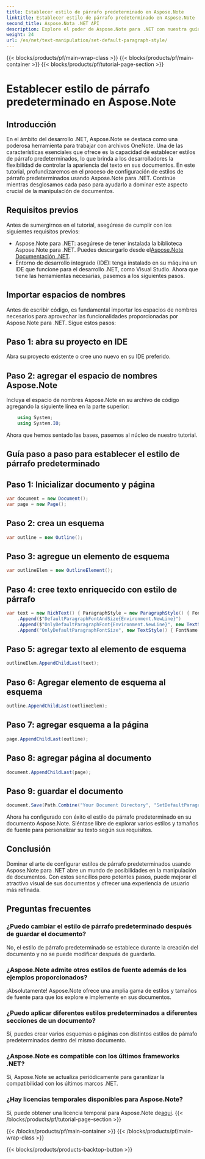 ```yaml
---
title: Establecer estilo de párrafo predeterminado en Aspose.Note
linktitle: Establecer estilo de párrafo predeterminado en Aspose.Note
second_title: Aspose.Nota .NET API
description: Explore el poder de Aspose.Note para .NET con nuestra guía paso a paso sobre cómo configurar estilos de párrafo predeterminados. Mejore sus habilidades de manipulación de documentos sin esfuerzo.
weight: 24
url: /es/net/text-manipulation/set-default-paragraph-style/
---
```


{{< blocks/products/pf/main-wrap-class >}}
{{< blocks/products/pf/main-container >}}
{{< blocks/products/pf/tutorial-page-section >}}

# Establecer estilo de párrafo predeterminado en Aspose.Note

## Introducción
En el ámbito del desarrollo .NET, Aspose.Note se destaca como una poderosa herramienta para trabajar con archivos OneNote. Una de las características esenciales que ofrece es la capacidad de establecer estilos de párrafo predeterminados, lo que brinda a los desarrolladores la flexibilidad de controlar la apariencia del texto en sus documentos. En este tutorial, profundizaremos en el proceso de configuración de estilos de párrafo predeterminados usando Aspose.Note para .NET. Continúe mientras desglosamos cada paso para ayudarlo a dominar este aspecto crucial de la manipulación de documentos.
## Requisitos previos
Antes de sumergirnos en el tutorial, asegúrese de cumplir con los siguientes requisitos previos:
- Aspose.Note para .NET: asegúrese de tener instalada la biblioteca Aspose.Note para .NET. Puedes descargarlo desde el[Aspose.Note Documentación .NET](https://reference.aspose.com/note/net/).
- Entorno de desarrollo integrado (IDE): tenga instalado en su máquina un IDE que funcione para el desarrollo .NET, como Visual Studio.
Ahora que tiene las herramientas necesarias, pasemos a los siguientes pasos.
## Importar espacios de nombres
Antes de escribir código, es fundamental importar los espacios de nombres necesarios para aprovechar las funcionalidades proporcionadas por Aspose.Note para .NET. Sigue estos pasos:
## Paso 1: abra su proyecto en IDE
Abra su proyecto existente o cree uno nuevo en su IDE preferido.
## Paso 2: agregar el espacio de nombres Aspose.Note
Incluya el espacio de nombres Aspose.Note en su archivo de código agregando la siguiente línea en la parte superior:
```csharp
    using System;
    using System.IO;
```
Ahora que hemos sentado las bases, pasemos al núcleo de nuestro tutorial.
## Guía paso a paso para establecer el estilo de párrafo predeterminado
## Paso 1: Inicializar documento y página
```csharp
var document = new Document();
var page = new Page();
```
## Paso 2: crea un esquema
```csharp
var outline = new Outline();
```
## Paso 3: agregue un elemento de esquema
```csharp
var outlineElem = new OutlineElement();
```
## Paso 4: cree texto enriquecido con estilo de párrafo
```csharp
var text = new RichText() { ParagraphStyle = new ParagraphStyle() { FontName = "Courier New", FontSize = 20 } }
    .Append($"DefaultParagraphFontAndSize{Environment.NewLine}")
    .Append($"OnlyDefaultParagraphFont{Environment.NewLine}", new TextStyle() { FontSize = 14 })
    .Append("OnlyDefaultParagraphFontSize", new TextStyle() { FontName = "Verdana" });
```
## Paso 5: agregar texto al elemento de esquema
```csharp
outlineElem.AppendChildLast(text);
```
## Paso 6: Agregar elemento de esquema al esquema
```csharp
outline.AppendChildLast(outlineElem);
```
## Paso 7: agregar esquema a la página
```csharp
page.AppendChildLast(outline);
```
## Paso 8: agregar página al documento
```csharp
document.AppendChildLast(page);
```
## Paso 9: guardar el documento
```csharp
document.Save(Path.Combine("Your Document Directory", "SetDefaultParagraphStyle.one"));
```
Ahora ha configurado con éxito el estilo de párrafo predeterminado en su documento Aspose.Note. Siéntase libre de explorar varios estilos y tamaños de fuente para personalizar su texto según sus requisitos.
## Conclusión
Dominar el arte de configurar estilos de párrafo predeterminados usando Aspose.Note para .NET abre un mundo de posibilidades en la manipulación de documentos. Con estos sencillos pero potentes pasos, puede mejorar el atractivo visual de sus documentos y ofrecer una experiencia de usuario más refinada.
## Preguntas frecuentes
### ¿Puedo cambiar el estilo de párrafo predeterminado después de guardar el documento?
No, el estilo de párrafo predeterminado se establece durante la creación del documento y no se puede modificar después de guardarlo.
### ¿Aspose.Note admite otros estilos de fuente además de los ejemplos proporcionados?
¡Absolutamente! Aspose.Note ofrece una amplia gama de estilos y tamaños de fuente para que los explore e implemente en sus documentos.
### ¿Puedo aplicar diferentes estilos predeterminados a diferentes secciones de un documento?
Sí, puedes crear varios esquemas o páginas con distintos estilos de párrafo predeterminados dentro del mismo documento.
### ¿Aspose.Note es compatible con los últimos frameworks .NET?
Sí, Aspose.Note se actualiza periódicamente para garantizar la compatibilidad con los últimos marcos .NET.
### ¿Hay licencias temporales disponibles para Aspose.Note?
 Sí, puede obtener una licencia temporal para Aspose.Note de[aquí](https://purchase.aspose.com/temporary-license/).
{{< /blocks/products/pf/tutorial-page-section >}}

{{< /blocks/products/pf/main-container >}}
{{< /blocks/products/pf/main-wrap-class >}}

{{< blocks/products/products-backtop-button >}}

